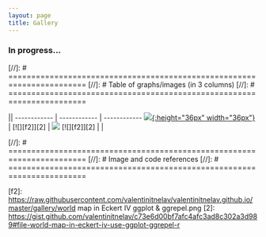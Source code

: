 ```yaml
---
layout: page
title: Gallery
---
```

### In progress...

[//]: # =======================================================================
[//]: # Table of graphs/images (in 3 columns)
[//]: # =======================================================================

||
------------ | ------------ | ------------
[![][f1]{:height="36px" width="36px"}][1] | [![][f2]][2] | [![][f1]][1]
[![][f2]][2] |              |


[//]: # =======================================================================
[//]: # Image and code references
[//]: # =======================================================================

[f1]: https://raw.githubusercontent.com/valentinitnelav/valentinitnelav.github.io/master/gallery/HPI_tmap.png
[1]: https://github.com/valentinitnelav/Graphs/blob/master/Choropleth%20world%20map%2C%20HPI%20-%20tmap.R

[f2]: https://raw.githubusercontent.com/valentinitnelav/valentinitnelav.github.io/master/gallery/world map in Eckert IV ggplot & ggrepel.png
[2]: https://gist.github.com/valentinitnelav/c73e6d00bf7afc4afc3ad8c302a3d989#file-world-map-in-eckert-iv-use-ggplot-ggrepel-r